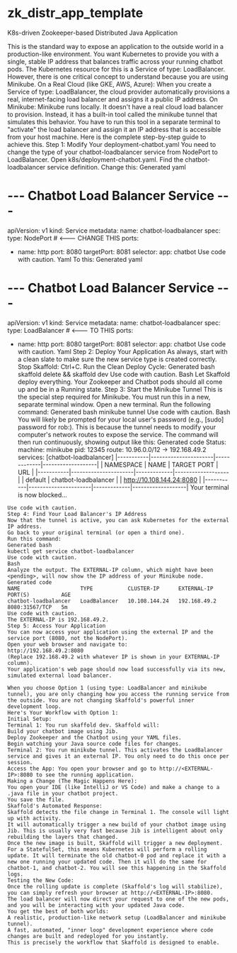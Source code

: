 # zk_distr_app_template
K8s-driven Zookeeper-based Distributed Java Application

This is the standard way to expose an application to the outside world in a production-like environment. You want Kubernetes to provide you with a single, stable IP address that balances traffic across your running chatbot pods.
The Kubernetes resource for this is a Service of type: LoadBalancer.
However, there is one critical concept to understand because you are using Minikube.
On a Real Cloud (like GKE, AWS, Azure): When you create a Service of type: LoadBalancer, the cloud provider automatically provisions a real, internet-facing load balancer and assigns it a public IP address.
On Minikube: Minikube runs locally. It doesn't have a real cloud load balancer to provision. Instead, it has a built-in tool called the minikube tunnel that simulates this behavior. You have to run this tool in a separate terminal to "activate" the load balancer and assign it an IP address that is accessible from your host machine.
Here is the complete step-by-step guide to achieve this.
Step 1: Modify Your deployment-chatbot.yaml
You need to change the type of your chatbot-loadbalancer service from NodePort to LoadBalancer.
Open k8s/deployment-chatbot.yaml.
Find the chatbot-loadbalancer service definition.
Change this:
Generated yaml
# --- Chatbot Load Balancer Service ---
apiVersion: v1
kind: Service
metadata:
name: chatbot-loadbalancer
spec:
type: NodePort # <--- CHANGE THIS
ports:
- name: http
port: 8080
targetPort: 8081
selector:
app: chatbot
Use code with caution.
Yaml
To this:
Generated yaml
# --- Chatbot Load Balancer Service ---
apiVersion: v1
kind: Service
metadata:
name: chatbot-loadbalancer
spec:
type: LoadBalancer # <--- TO THIS
ports:
- name: http
port: 8080
targetPort: 8081
selector:
app: chatbot
Use code with caution.
Yaml
Step 2: Deploy Your Application
As always, start with a clean slate to make sure the new service type is created correctly.
Stop Skaffold: Ctrl+C.
Run the Clean Deploy Cycle:
Generated bash
skaffold delete && skaffold dev
Use code with caution.
Bash
Let Skaffold deploy everything. Your Zookeeper and Chatbot pods should all come up and be in a Running state.
Step 3: Start the Minikube Tunnel
This is the special step required for Minikube. You must run this in a new, separate terminal window.
Open a new terminal.
Run the following command:
Generated bash
minikube tunnel
Use code with caution.
Bash
You will likely be prompted for your local user's password (e.g., [sudo] password for rob:). This is because the tunnel needs to modify your computer's network routes to expose the service.
The command will then run continuously, showing output like this:
Generated code
Status:
machine: minikube
pid: 12345
route: 10.96.0.0/12 -> 192.168.49.2
services: [chatbot-loadbalancer]
|-----------|----------------------|-------------|-------------------|
| NAMESPACE |         NAME         | TARGET PORT |        URL        |
|-----------|----------------------|-------------|-------------------|
| default   | chatbot-loadbalancer |             | http://10.108.144.24:8080 |
|-----------|----------------------|-------------|-------------------|
Your terminal is now blocked...
```    **Leave this terminal window open!** If you close it, the tunnel stops, and the load balancer IP will no longer be accessible.
Use code with caution.
Step 4: Find Your Load Balancer's IP Address
Now that the tunnel is active, you can ask Kubernetes for the external IP address.
Go back to your original terminal (or open a third one).
Run this command:
Generated bash
kubectl get service chatbot-loadbalancer
Use code with caution.
Bash
Analyze the output. The EXTERNAL-IP column, which might have been <pending>, will now show the IP address of your Minikube node.
Generated code
NAME                   TYPE           CLUSTER-IP      EXTERNAL-IP    PORT(S)          AGE
chatbot-loadbalancer   LoadBalancer   10.108.144.24   192.168.49.2   8080:31567/TCP   5m
Use code with caution.
The EXTERNAL-IP is 192.168.49.2.
Step 5: Access Your Application
You can now access your application using the external IP and the service port (8080, not the NodePort).
Open your web browser and navigate to:
http://192.168.49.2:8080
(Replace 192.168.49.2 with whatever IP is shown in your EXTERNAL-IP column).
Your application's web page should now load successfully via its new, simulated external load balancer.

When you choose Option 1 (using type: LoadBalancer and minikube tunnel), you are only changing how you access the running service from the outside. You are not changing Skaffold's powerful inner development loop.
Here's Your Workflow with Option 1:
Initial Setup:
Terminal 1: You run skaffold dev. Skaffold will:
Build your chatbot image using Jib.
Deploy Zookeeper and the Chatbot using your YAML files.
Begin watching your Java source code files for changes.
Terminal 2: You run minikube tunnel. This activates the LoadBalancer service and gives it an external IP. You only need to do this once per session.
Access the App: You open your browser and go to http://<EXTERNAL-IP>:8080 to see the running application.
Making a Change (The Magic Happens Here):
You open your IDE (like IntelliJ or VS Code) and make a change to a .java file in your chatbot project.
You save the file.
Skaffold's Automated Response:
Skaffold detects the file change in Terminal 1. The console will light up with activity.
It will automatically trigger a new build of your chatbot image using Jib. This is usually very fast because Jib is intelligent about only rebuilding the layers that changed.
Once the new image is built, Skaffold will trigger a new deployment.
For a StatefulSet, this means Kubernetes will perform a rolling update. It will terminate the old chatbot-0 pod and replace it with a new one running your updated code. Then it will do the same for chatbot-1, and chatbot-2. You will see this happening in the Skaffold logs.
Testing the New Code:
Once the rolling update is complete (Skaffold's log will stabilize), you can simply refresh your browser at http://<EXTERNAL-IP>:8080.
The load balancer will now direct your request to one of the new pods, and you will be interacting with your updated Java code.
You get the best of both worlds:
A realistic, production-like network setup (LoadBalancer and minikube tunnel).
A fast, automated, "inner loop" development experience where code changes are built and redeployed for you instantly.
This is precisely the workflow that Skaffold is designed to enable.